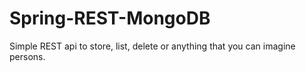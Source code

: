 # Spring-REST-MongoDB
Simple REST api to store, list, delete or anything that you can imagine persons.
